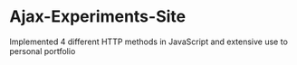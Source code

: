 # Ajax-Experiments-Site
Implemented 4 different HTTP methods in JavaScript and extensive use to personal portfolio
